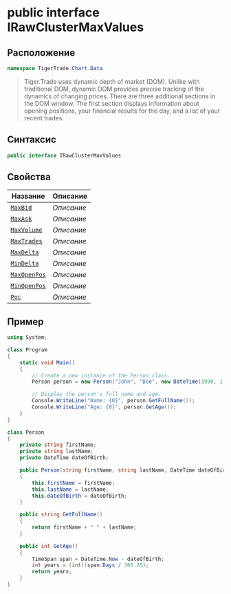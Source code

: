 
# public interface IRawClusterMaxValues
## Расположение
```csharp
namespace TigerTrade.Chart.Data
```



> Tiger.Trade uses dynamic depth of market (DOM). Unlike with traditional DOM, dynamic DOM provides precise tracking of the dynamics of changing prices. There are three additional sections in the DOM window. The first section displays information about opening positions, your financial results for the day, and a list of your recent trades.

## Синтаксис
```csharp
public interface IRawClusterMaxValues
```


## Свойства
| Название | Описание |
| --- | --- |
| [`MaxBid`](./IRawClusterMaxValues.cs/svoistva/MaxBid.md) | *Описание* |
| [`MaxAsk`](./IRawClusterMaxValues.cs/svoistva/MaxAsk.md) | *Описание* |
| [`MaxVolume`](./IRawClusterMaxValues.cs/svoistva/MaxVolume.md) | *Описание* |
| [`MaxTrades`](./IRawClusterMaxValues.cs/svoistva/MaxTrades.md) | *Описание* |
| [`MaxDelta`](./IRawClusterMaxValues.cs/svoistva/MaxDelta.md) | *Описание* |
| [`MinDelta`](./IRawClusterMaxValues.cs/svoistva/MinDelta.md) | *Описание* |
| [`MaxOpenPos`](./IRawClusterMaxValues.cs/svoistva/MaxOpenPos.md) | *Описание* |
| [`MinOpenPos`](./IRawClusterMaxValues.cs/svoistva/MinOpenPos.md) | *Описание* |
| [`Poc`](./IRawClusterMaxValues.cs/svoistva/Poc.md) | *Описание* |


## Пример
```csharp
using System;

class Program
{
    static void Main()
    {
        // Create a new instance of the Person class.
        Person person = new Person("John", "Doe", new DateTime(1990, 1, 1));

        // Display the person's full name and age.
        Console.WriteLine("Name: {0}", person.GetFullName());
        Console.WriteLine("Age: {0}", person.GetAge());
    }
}

class Person
{
    private string firstName;
    private string lastName;
    private DateTime dateOfBirth;

    public Person(string firstName, string lastName, DateTime dateOfBirth)
    {
        this.firstName = firstName;
        this.lastName = lastName;
        this.dateOfBirth = dateOfBirth;
    }

    public string GetFullName()
    {
        return firstName + " " + lastName;
    }

    public int GetAge()
    {
        TimeSpan span = DateTime.Now - dateOfBirth;
        int years = (int)(span.Days / 365.25);
        return years;
    }
}
```

